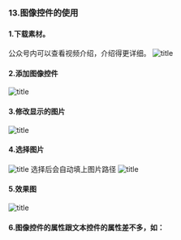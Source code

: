### 13.图像控件的使用
#### 1.下载素材。
公众号内可以查看视频介绍，介绍得更详细。
![title](https://raw.githubusercontent.com/JSZNopi/JSZImage/master/gitnote/2019/10/30/WXCODE-1572446034519.jpeg)

#### 2.添加图像控件
![title](https://raw.githubusercontent.com/JSZNopi/JSZImage/master/gitnote/2019/11/20/1-1574253825999.png)

#### 3.修改显示的图片
![title](https://raw.githubusercontent.com/JSZNopi/JSZImage/master/gitnote/2019/11/20/2-1574253901006.png)

#### 4.选择图片
![title](https://raw.githubusercontent.com/JSZNopi/JSZImage/master/gitnote/2019/11/20/3-1574253993056.png)
选择后会自动填上图片路径
![title](https://raw.githubusercontent.com/JSZNopi/JSZImage/master/gitnote/2019/11/20/4-1574254064558.png)

#### 5.效果图
![title](https://raw.githubusercontent.com/JSZNopi/JSZImage/master/gitnote/2019/11/20/5-1574254111193.png)

#### 6.图像控件的属性跟文本控件的属性差不多，如：
